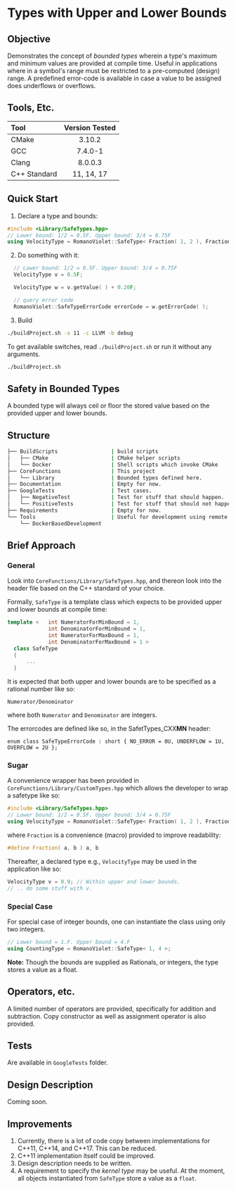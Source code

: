 # Types with Upper and Lower Bounds

## Objective
Demonstrates the concept of _bounded types_ wherein a type's maximum and minimum values are provided at compile time.
Useful in applications where in a symbol's range must be restricted to a pre-computed (design) range.
A predefined error-code is available in case a value to be assigned does underflows or overflows.

## Tools, Etc.
| Tool | Version Tested |
| :---         |     :---:      |
| CMake | 3.10.2 |
| GCC   | 7.4.0-1 |
| Clang   | 8.0.0.3 |
| C++ Standard   | 11, 14, 17 |
## Quick Start 
1. Declare a type and bounds:
```c++
#include <Library/SafeTypes.hpp>
// Lower bound: 1/2 = 0.5F. Upper bound: 3/4 = 0.75F
using VelocityType = RomanoViolet::SafeType< Fraction( 1, 2 ), Fraction( 3, 4 ) >;
```
2. Do something with it:
```c++
  // Lower bound: 1/2 = 0.5F. Upper bound: 3/4 = 0.75F
  VelocityType v = 0.5F;

  VelocityType w = v.getValue( ) + 0.20F;

  // query error code
  RomanoViolet::SafeTypeErrorCode errorCode = w.getErrorCode( );
```
3. Build 
```bash 
./buildProject.sh -s 11 -c LLVM -b debug
```
To get available switches, read `./buildProject.sh` or run it without any arguments.
```bash 
./buildProject.sh
```

## Safety in Bounded Types
A bounded type will always ceil or floor the stored value based on the provided upper and lower bounds.


## Structure
```bash
├── BuildScripts                 | build scripts
│   ├── CMake                    | CMake helper scripts
│   └── Docker                   | Shell scripts which invoke CMake
├── CoreFunctions                | This project
│   └── Library                  | Bounded types defined here.
├── Documentation                | Empty for now. 
├── GoogleTests                  | Test cases.
│   ├── NegativeTest             | Test for stuff that should happen.
│   └── PositiveTests            | Test for stuff that should not happen.
├── Requirements                 | Empty for now.
└── Tools                        | Useful for development using remote containers. 
    └── DockerBasedDevelopment
```
## Brief Approach
### General
Look into `CoreFunctions/Library/SafeTypes.hpp`, and thereon look into the header file based on the C++ standard of your choice.

Formally, `SafeType` is a template class which expects to be provided upper and lower bounds at compile time:
```c++
template <   int NumeratorForMinBound = 1,
             int DenominatorForMinBound = 1,
             int NumeratorForMaxBound = 1,
             int DenominatorForMaxBound = 1 >
  class SafeType
  {
      ...
  }
```
It is expected that both upper and lower bounds are to be specified as a rational number like so:
```
Numerator/Denominator 
```
where both `Numerator` and `Denominator` are integers.

The errorcodes are defined like so, in the SafetTypes_CXX**MN** header:

```
enum class SafeTypeErrorCode : short { NO_ERROR = 0U, UNDERFLOW = 1U, OVERFLOW = 2U };

```


### Sugar 
A convenience wrapper has been provided in `CoreFunctions/Library/CustomTypes.hpp` which allows the developer to wrap a safetype like so:
```c++
#include <Library/SafeTypes.hpp>
// Lower bound: 1/2 = 0.5F. Upper bound: 3/4 = 0.75F
using VelocityType = RomanoViolet::SafeType< Fraction( 1, 2 ), Fraction( 3, 4 ) >;
```

where `Fraction` is a convenience (macro) provided to improve readability:
```c++
#define Fraction( a, b ) a, b
```
Thereafter, a declared type e.g., `VelocityType` may be used in the application like so:
```c++
VelocityType v = 0.9; // Within upper and lower bounds.
// .. do some stuff with v.
```


### Special Case 
For special case of integer bounds, one can instantiate the class using only two integers.
```c++
// Lower bound = 1.F. Upper bound = 4.F
using CountingType = RomanoViolet::SafeType< 1, 4 >;
```
**Note:** Though the bounds are supplied as Rationals, or integers, the type stores a value as a float.

## Operators, etc.
A limited number of operators are provided, specifically for addition and subtraction.
Copy constructor as well as assignment operator is also provided.

## Tests 
Are available in `GoogleTests` folder.

## Design Description
Coming soon.

## Improvements
1. Currently, there is a lot of code copy between implementations for C++11, C++14, and C++17. This can be reduced.
2. C++11 implementation itself could be improved.
3. Design description needs to be written. 
4. A requirement to specify the _kernel type_ may be useful. At the moment, all objects instantiated from `SafeType` store a value as a `float`.
